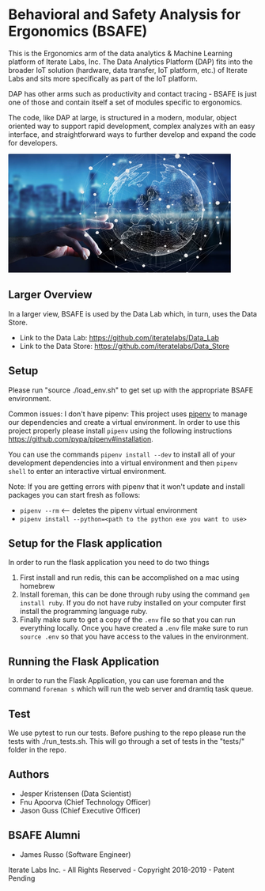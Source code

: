 # Behavioral and Safety Analysis for Ergonomics (BSAFE)

This is the Ergonomics arm of the data analytics & Machine Learning platform of Iterate Labs, Inc. The Data Analytics Platform (DAP) fits into the broader IoT solution (hardware, data transfer, IoT platform, etc.) of Iterate Labs and sits more specifically as part of the IoT platform.

DAP has other arms such as productivity and contact tracing - BSAFE is just one of those and contain itself a set of modules specific to ergonomics.

The code, like DAP at large, is structured in a modern, modular, object oriented way to support rapid development, complex analyzes with an easy interface, and straightforward ways to further develop and expand the code for developers.

<img src="data_analytics.jpg" width="450" height="240" />

## Larger Overview

In a larger view, BSAFE is used by the Data Lab which, in turn, uses the Data Store.
+ Link to the Data Lab: https://github.com/iteratelabs/Data_Lab
+ Link to the Data Store: https://github.com/iteratelabs/Data_Store

## Setup
Please run "source ./load_env.sh" to get set up with the appropriate BSAFE environment.

Common issues:
I don't have pipenv: This project uses [pipenv](https://github.com/pypa/pipenv) to manage our dependencies and create a virtual environment. In order to use this project properly please install `pipenv` using the following instructions https://github.com/pypa/pipenv#installation.

You can use the commands `pipenv install --dev` to install all of your development dependencies into a virtual environment and then `pipenv shell` to enter an interactive virtual environment.

Note: If you are getting errors with pipenv that it won't update and install
packages you can start fresh as follows:
+ `pipenv --rm` <-- deletes the pipenv virtual environment
+ `pipenv install --python=<path to the python exe you want to use>`

## Setup for the Flask application
In order to run the flask application you need to do two things
1. First install and run redis, this can be accomplished on a mac using homebrew
2. Install foreman, this can be done through ruby using the command `gem install ruby`. If you do not have ruby installed on your computer first install the programming language ruby.
3. Finally make sure to get a copy of the `.env` file so that you can run everything locally. Once you have created a `.env` file make sure to run `source .env` so that you have access to the values in the environment.

## Running the Flask Application
In order to run the Flask Application, you can use foreman and the command `foreman s` which will run the web server and dramtiq task queue.

## Test
We use pytest to run our tests. Before pushing to the repo please run the tests with ./run_tests.sh.
This will go through a set of tests in the "tests/" folder in the repo.

## Authors

+ Jesper Kristensen (Data Scientist)
+ Fnu Apoorva (Chief Technology Officer)
+ Jason Guss (Chief Executive Officer)

## BSAFE Alumni
+ James Russo (Software Engineer)

Iterate Labs Inc. - All Rights Reserved - Copyright 2018-2019 - Patent Pending
